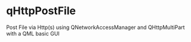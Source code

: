 # qHttpPostFile
Post File via Http(s) using QNetworkAccessManager and QHttpMultiPart with a QML basic GUI
